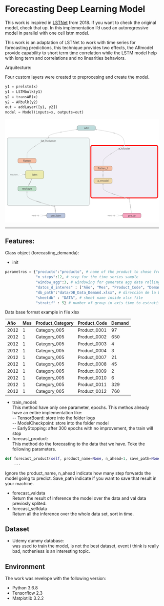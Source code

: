 # Forecasting Deep Learning Model

This work is inspired in [LSTNet](https://github.com/fbadine/LSTNet) from 2018. If you want to check the original model, check that up. In this implementation I’d used an autoregressive model in parallel with one cell lstm model.

This work is an adaptation of LSTNet to work with time series for forecasting predictions, this technique provides two effects, the ARmodel provide capability to short term time correlation while the LSTM model help with long term and correlations and no linearities behaviors.

Arquitecture:

Four custom layers were created to preprocesing and create the model.

```python
y1 = prelstm(x)
y1 = LSTMbulk(y1)
y2 = transAR(x)
y2 = ARbulk(y2)
out = addLayer([y1, y2])
model = Model(inputs=x, outputs=out)
```

 <center>
    <img src="img/red.PNG" alt="drawing" width="700"/>
</center>

---

## Features:

Class object (forecasting_demanda):

- init

```python
parametros = {"producto":"producto", # name of the product to chose from the db
              "n_steps":12, # step for the time series sample
              "window_agg":3, # windowing for generate agg data rolling mean and rolling std
              "datos_d_interes" : ["Año", "Mes", "Product_Code", "Demand"], # Columnas que tomaremos de la base de datos
              "db_path":"data/DB_Data_Demand.xlsx", # dirección de la base de datos
              "sheetdb" : "DATA", # sheet name inside xlsx file
              "stratif" : 5} # number of group in axis time to estratify and make the split data. train and val
```

Data base format example in file xlsx <br>

| Año  | Mes | Product_Category | Product_Code | Demand |
| :--- | :-- | :--------------- | :----------- | :----- |
| 2012 | 1   | Category_005     | Product_0001 | 97     |
| 2012 | 1   | Category_005     | Product_0002 | 650    |
| 2012 | 1   | Category_005     | Product_0003 | 4      |
| 2012 | 1   | Category_005     | Product_0004 | 3      |
| 2012 | 1   | Category_005     | Product_0007 | 21     |
| 2012 | 1   | Category_005     | Product_0008 | 45     |
| 2012 | 1   | Category_005     | Product_0009 | 2      |
| 2012 | 1   | Category_005     | Product_0010 | 6      |
| 2012 | 1   | Category_005     | Product_0011 | 329    |
| 2012 | 1   | Category_005     | Product_0012 | 760    |

- train_model:<br>
  This method have only one parameter, epochs. This methos already have an entire implementation like:<br>
  -- TensorBoard: store into the folder logs<br>
  -- ModelCheckpoint: store into the folder model<br>
  -- EarlyStopping: after 300 epochs with no improvement, the train will stop<br>
- forecast_product:<br>
  This method do the forecasting to the data that we have. Toke the following parameters.

```python
def forecast_product(self, product_name=None, n_ahead=1, save_path=None):
    ...
```

Ignore the product_name, n_ahead indicate how many step forwards the model going to predict. Save_path indicate if you want to save that result in your machine.

- forecast_valdata<br>
  Return the result of inference the model over the data and val data previosly splited.
- forecast_selfdata<br>
  Return all the inference over the whole data set, sort in time.

## Dataset

- Udemy dummy database: <br>
  was used to train the model, is not the best dataset, event i think is really bad, nothenless is an interesting topic.

## Environment

The work was revelope with the following version:

- Python 3.6.8
- Tensorflow 2.3
- Matplotlib 3.2.2
